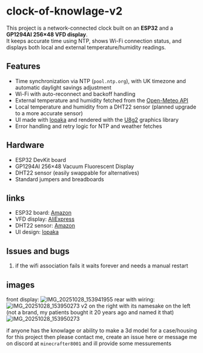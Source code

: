 # clock-of-knowlage-v2
This project is a network-connected clock built on an **ESP32** and a **GP1294AI 256×48 VFD display**.  
It keeps accurate time using NTP, shows Wi-Fi connection status, and displays both local and external temperature/humidity readings.

## Features
- Time synchronization via NTP (`pool.ntp.org`), with UK timezone and automatic daylight savings adjustment  
- Wi-Fi with auto-reconnect and backoff handling  
- External temperature and humidity fetched from the [Open-Meteo API](https://open-meteo.com/)  
- Local temperature and humidity from a DHT22 sensor (planned upgrade to a more accurate sensor)  
- UI made with [lopaka](https://lopaka.app) and rendered with the [U8g2](https://github.com/olikraus/u8g2) graphics library  
- Error handling and retry logic for NTP and weather fetches  

## Hardware
- ESP32 DevKit board  
- GP1294AI 256×48 Vacuum Fluorescent Display  
- DHT22 sensor (easily swappable for alternatives)  
- Standard jumpers and breadboards

## links
- ESP32 board: [Amazon](https://www.amazon.co.uk/dp/B0D8T5XD3P)
- VFD display: [AliExpress](https://www.aliexpress.com/item/1005004465805347.html)
- DHT22 sensor: [Amazon](https://www.amazon.co.uk/dp/B0DP3XJSXR)
- UI design: [lopaka](https://lopaka.app/gallery/16709/35604)

## Issues and bugs
1. if the wifi association fails it waits forever and needs a manual restart


## images
front display:
![IMG_20251028_153941955](https://github.com/user-attachments/assets/29ca95ea-50e6-4091-9005-27dc5d05cb18)
rear with wiring:
![IMG_20251028_153950273](https://github.com/user-attachments/assets/a1a52a12-4fe7-4d9a-bcfd-3b5f73ceea5f)
v2 on the right with its namesake on the left (not a brand, my patients bought it 20 years ago and named it that)
![IMG_20251028_153950273](https://github.com/user-attachments/assets/8b8ab0aa-47bf-4978-9017-3b956551e56e)




if anyone has the knowlage or ability to make a 3d model for a case/housing for this project then please contact me, create an issue here or message me on discord at `minecrafter8001` and ill provide some messurements
